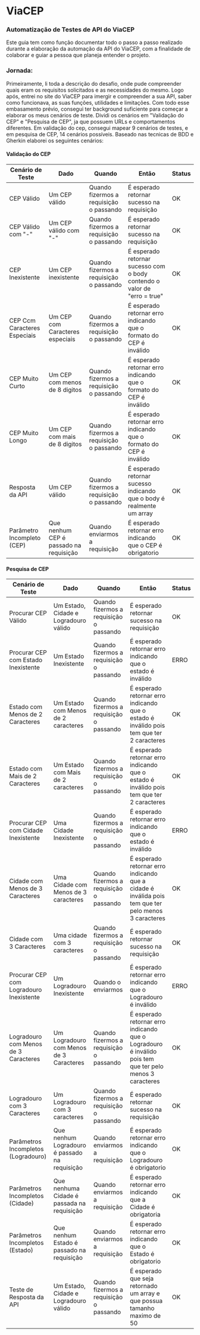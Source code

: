 # ViaCEP
### Automatização de Testes de API do ViaCEP

Este guia tem como função documentar todo o passo a passo realizado durante a elaboração da automação da API do ViaCEP, com a finalidade de colaborar e guiar a pessoa que planeja entender o projeto.

### Jornada:
Primeiramente, li toda a descrição do desafio, onde pude compreender quais eram os requisitos solicitados e as necessidades do mesmo.
Logo após, entrei no site do ViaCEP para imergir e compreender a sua API, saber como funcionava, as suas funções, utilidades e limitações.
Com todo esse embasamento prévio, consegui ter background suficiente para começar a elaborar os meus cenários de teste. 
Dividi os cenários em "Validação do CEP" e "Pesquisa de CEP", ja que possuem URLs e comportamentos diferentes.
Em validação do cep, consegui mapear 9 cenários de testes, e em pesquisa de CEP, 14 cenários possíveis.
Baseado nas tecnicas de BDD e Gherkin elaborei os seguintes cenários:

#### Validação do CEP

| Cenário de Teste             | Dado                                   | Quando                                  | Então                                                                    | Status |
| ---------------------------- | -------------------------------------- | --------------------------------------- | ------------------------------------------------------------------------ | ------ |
| CEP Válido                   | Um CEP válido                          | Quando fizermos a requisição o passando | É esperado retornar sucesso na requisição                                | OK     |
| CEP Válido com "-"           | Um CEP válido com "-"                  | Quando fizermos a requisição o passando | É esperado retornar sucesso na requisição                                | OK     |
| CEP Inexistente              | Um CEP inexistente                     | Quando fizermos a requisição o passando | É esperado retornar sucesso com o body contendo o valor de "erro = true" | OK     |
| CEP Ccm Caracteres Especiais | Um CEP com Caracteres especiais        | Quando fizermos a requisição o passando | É esperado retornar erro indicando que o formato do CEP é inválido       | OK     |
| CEP Muito Curto              | Um CEP com menos de 8 digitos          | Quando fizermos a requisição o passando | É esperado retornar erro indicando que o formato do CEP é inválido       | OK     |
| CEP Muito Longo              | Um CEP com mais de 8 digitos           | Quando fizermos a requisição o passando | É esperado retornar erro indicando que o formato do CEP é inválido       | OK     |
| Resposta da API              | Um CEP válido                          | Quando fizermos a requisição o passando | É esperado retornar sucesso indicando que o body é realmente um array    | OK     |
| Parâmetro Incompleto (CEP)   | Que nenhum CEP é passado na requisição | Quando enviarmos a requisição           | É esperado retornar erro indicando que o CEP é obrigatorio               | OK     |

#### Pesquisa de CEP

| Cenário de Teste             | Dado                                   | Quando                                  | Então                                                                    | Status |
| ---------------------------- | -------------------------------------- | --------------------------------------- | ------------------------------------------------------------------------ | ------ |
| Procurar CEP Válido                   | Um Estado, Cidade e Logradouro válido | Quando fizermos a requisição o passando | É esperado retornar sucesso na requisição                                | OK     |
| Procurar CEP com Estado Inexistente           | Um Estado Inexistente                  | Quando fizermos a requisição o passando | É esperado retornar erro indicando que o estado é inválido                                | ERRO     |
| Estado com Menos de 2 Caracteres              | Um Estado com Menos de 2 caracteres                     | Quando fizermos a requisição o passando | É esperado retornar erro indicando que o estado é inválido pois tem que ter 2 caracteres | OK     |
| Estado com Mais de 2 Caracteres | Um Estado com Mais de 2 caracteres        | Quando fizermos a requisição o passando | É esperado retornar erro indicando que o estado é inválido pois tem que ter 2 caracteres       | OK     |
| Procurar CEP com Cidade Inexistente              | Uma Cidade Inexistente          | Quando fizermos a requisição o passando | É esperado retornar erro indicando que o estado é inválido       | ERRO |
| Cidade com Menos de 3 Caracteres              | Uma Cidade com Menos de 3 caracteres           | Quando fizermos a requisição o passando | É esperado retornar erro indicando que a cidade é inválida pois tem que ter pelo menos 3 caracteres       | OK     |
| Cidade com 3 Caracteres                 | Uma cidade com 3 caracteres                         | Quando fizermos a requisição o passando | É esperado retornar sucesso na requisição    | OK  |
| Procurar CEP com Logradouro Inexistente | Um Logradouro Inexistente | Quando o enviarmos             | É esperado retornar erro indicando que o Logradouro é inválido               | ERRO     |
| Logradouro com Menos de 3 Caracteres    | Um Logradouro com Menos de 3 Caracteres | Quando fizermos a requisição o passando | É esperado retornar erro indicando que o Logradouro é inválido pois tem que ter pelo menos 3 caracteres | OK |
| Logradouro com 3 Caracteres                 | Um Logradouro com 3 caracteres | Quando fizermos a requisição o passando | É esperado retornar sucesso na requisição | OK |
| Parâmetros Incompletos (Logradouro)     | Que nenhum Logradouro é passado na requisição | Quando enviarmos a requisição | É esperado retornar erro indicando que o Logradouro é obrigatorio               | OK     |
| Parâmetros Incompletos (Cidade)         | Que nenhuma Cidade é passada na requisição | Quando enviarmos a requisição | É esperado retornar erro indicando que a Cidade é obrigatoria              | OK     |
| Parâmetros Incompletos (Estado)         | Que nenhum Estado é passado na requisição | Quando enviarmos a requisição | É esperado retornar erro indicando que o Estado é obrigatorio               | OK     |
| Teste de Resposta da API                |  Um Estado, Cidade e Logradouro válido | Quando fizermos a requisição o passando | É esperado que seja retornado um array e que possua tamanho maximo de 50 | OK |

